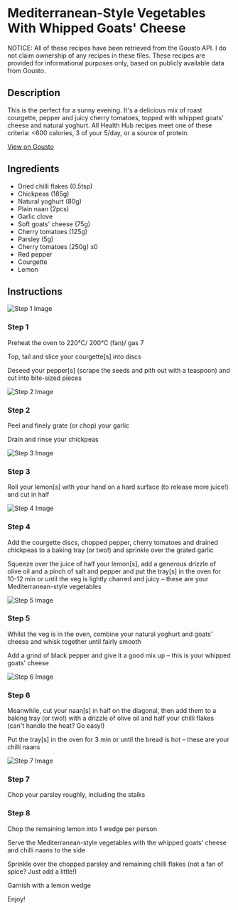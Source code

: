 # Mediterranean-Style Vegetables With Whipped Goats' Cheese

NOTICE: All of these recipes have been retrieved from the Gousto API. I do not claim ownership of any recipes in these files. These recipes are provided for informational purposes only, based on publicly available data from Gousto.

## Description

This is the perfect for a sunny evening. It's a delicious mix of roast courgette, pepper and juicy cherry tomatoes, topped with whipped goats' cheese and natural yoghurt. All Health Hub recipes meet one of these criteria: <600 calories, 3 of your 5/day, or a source of protein.

[View on Gousto](https://www.gousto.co.uk/recipes/cookbook/mediterranean-vegetables-whipped-feta)

## Ingredients

- Dried chilli flakes (0.5tsp)
- Chickpeas (185g)
- Natural yoghurt (80g)
- Plain naan (2pcs)
- Garlic clove
- Soft goats' cheese (75g)
- Cherry tomatoes (125g)
- Parsley (5g)
- Cherry tomatoes (250g) x0
- Red pepper
- Courgette
- Lemon

## Instructions

![Step 1 Image](https://production-media.gousto.co.uk/cms/recipe-step-image/Step-1-1595941496850-x200.jpg)

### Step 1

Preheat the oven to 220°C/ 200°C (fan)/ gas 7

Top, tail and slice your courgette[s] into discs

Deseed your pepper[s]<span class="text-danger"> </span>(scrape the seeds and pith out with a teaspoon) and cut into bite-sized pieces

![Step 2 Image](https://production-media.gousto.co.uk/cms/recipe-step-image/Step-2-1595941595184-x200.jpg)

### Step 2

Peel and finely grate (or chop) your garlic

Drain and rinse your chickpeas

![Step 3 Image](https://production-media.gousto.co.uk/cms/recipe-step-image/Step-3-1595941523518-x200.jpg)

### Step 3

Roll your lemon[s] with your hand on a hard surface (to release more juice!) and cut in half

![Step 4 Image](https://production-media.gousto.co.uk/cms/recipe-step-image/Step-4-1595941538033-x200.jpg)

### Step 4

Add the courgette discs, chopped pepper, cherry tomatoes and drained chickpeas to a baking tray (or two!) and sprinkle over the grated garlic

Squeeze over the juice of half your<span class="text-danger"> </span>lemon[s], add a generous drizzle of olive oil and a pinch of salt and pepper and put the tray[s] in the oven for 10-12 min or until the veg is lightly charred and juicy – these are your Mediterranean-style vegetables

![Step 5 Image](https://production-media.gousto.co.uk/cms/recipe-step-image/Step-5-1595941550625-x200.jpg)

### Step 5

Whilst the veg is in the oven, combine your natural yoghurt and goats' cheese and whisk together until fairly smooth

Add a grind of black pepper and give it a good mix up – this is your whipped goats' cheese

![Step 6 Image](https://production-media.gousto.co.uk/cms/recipe-step-image/Step-6-1595941556349-x200.jpg)

### Step 6

Meanwhile, cut your naan[s] in half on the diagonal, then add them to a baking tray (or two!) with a drizzle of olive oil and half your chilli flakes (can't handle the heat? Go easy!)

Put the tray[s] in the oven for 3 min or until the bread is hot – these are your chilli naans

![Step 7 Image](https://production-media.gousto.co.uk/cms/recipe-step-image/Step-7-1595941567876-x200.jpg)

### Step 7

Chop your parsley roughly, including the stalks

### Step 8

Chop the remaining lemon into 1 wedge per person

Serve the Mediterranean-style vegetables with the whipped goats' cheese and chilli naans to the side

Sprinkle over the chopped parsley and remaining chilli flakes (not a fan of spice? Just add a little!)

Garnish with a lemon wedge

Enjoy!


